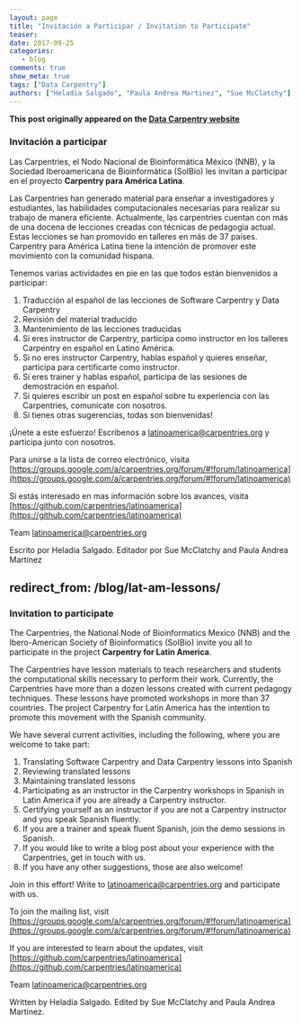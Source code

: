```yaml
---
layout: page
title: "Invitación a Participar / Invitation to Participate"
teaser: 
date: 2017-09-25
categories:
   - blog
comments: true
show_meta: true
tags: ["Data Carpentry"]
authors: ["Heladia Salgado", "Paula Andrea Martinez", "Sue McClatchy"]
--- 
```


**This post originally appeared on the [Data Carpentry website](https://datacarpentry.org)**

### Invitación a participar

Las Carpentries, el Nodo Nacional de Bioinformática México (NNB), y la Sociedad Iberoamericana de Bioinformática (SoIBio) 
les invitan a  participar en el proyecto **Carpentry para América Latina**.

Las Carpentries han generado material para enseñar a investigadores y estudiantes, las habilidades computacionales necesarias para realizar su trabajo de manera eficiente. Actualmente, las carpentries cuentan con más de una docena de lecciones creadas con técnicas de pedagogía actual. Estas lecciones se han promovido en talleres en más de 37 países. Carpentry para América Latina tiene la intención de promover este movimiento con la comunidad hispana. 

Tenemos varias actividades en pie en las que todos están bienvenidos a participar:

1. Traducción al español de las lecciones de Software Carpentry y Data Carpentry 
2. Revisión del material traducido
3. Mantenimiento de las lecciones traducidas
4. Si eres instructor de Carpentry, participa como instructor en los talleres Carpentry en español en Latino América.
5. Si no eres instructor Carpentry, hablas español y quieres enseñar, participa para certificarte como instructor.
6. Si eres trainer y hablas español, participa de las sesiones de demostración  en español.
7. Si quieres escribir un post en español sobre tu experiencia con las Carpentries, comunícate con nosotros.
8. Si tienes otras sugerencias, todas son bienvenidas! 

¡Únete a este esfuerzo! Escríbenos a latinoamerica@carpentries.org y participa junto con nosotros. 

Para unirse a la lista de correo electrónico, visita [https://groups.google.com/a/carpentries.org/forum/#!forum/latinoamerica](https://groups.google.com/a/carpentries.org/forum/#!forum/latinoamerica)

Si estás interesado en mas información sobre los avances, visita [https://github.com/carpentries/latinoamerica](https://github.com/carpentries/latinoamerica)

Team latinoamerica@carpentries.org

Escrito por Heladia Salgado. Editador por Sue McClatchy and Paula Andrea Martinez

redirect_from: /blog/lat-am-lessons/
-------

### Invitation to participate

The Carpentries, the National Node of Bioinformatics Mexico (NNB) and the Ibero-American Society of Bioinformatics (SoIBio) 
invite you all to participate in the project **Carpentry for Latin America**.

The Carpentries have lesson materials to teach researchers and students the computational skills necessary to perform their work. Currently, the Carpentries have more than a dozen lessons created with current pedagogy techniques. These lessons have promoted workshops in more than 37 countries. The project Carpentry for Latin America has the intention to promote this movement with the Spanish community.

We have several current activities, including the following, where you are welcome to take part:

1. Translating Software Carpentry and Data Carpentry lessons into Spanish
2. Reviewing translated lessons
3.  Maintaining translated lessons
4. Participating as an instructor in the Carpentry workshops in Spanish in Latin America if you are already a Carpentry instructor.
5. Certifying yourself as an instructor if you are not a Carpentry instructor and you speak Spanish fluently.
6. If you are a trainer and speak fluent Spanish, join the demo sessions in Spanish.
7. If you would like to write a blog post about your experience with the Carpentries, get in touch with us.
8. If you have any other suggestions, those are also welcome!       

Join in this effort! Write to latinoamerica@carpentries.org and participate with us.

To join the mailing list, visit [https://groups.google.com/a/carpentries.org/forum/#!forum/latinoamerica](https://groups.google.com/a/carpentries.org/forum/#!forum/latinoamerica)

If you are interested to learn about the updates, visit [https://github.com/carpentries/latinoamerica](https://github.com/carpentries/latinoamerica)

Team latinoamerica@carpentries.org

Written by Heladia Salgado. Edited by Sue McClatchy and Paula Andrea Martinez.
